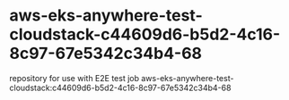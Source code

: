 # aws-eks-anywhere-test-cloudstack-c44609d6-b5d2-4c16-8c97-67e5342c34b4-68
repository for use with E2E test job aws-eks-anywhere-test-cloudstack:c44609d6-b5d2-4c16-8c97-67e5342c34b4-68
